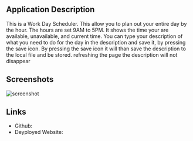 ## Application Description
This is a Work Day Scheduler. This allow you to plan out your entire day by the hour. The hours are set 9AM to 5PM. It shows the time your are available, unavailable, and current time. You can type your description of what you need to do for the day in the description and save it, by pressing the save icon. By pressing the save icon it will than save the description to the local file and be stored. refreshing the page the description will not disappear

## Screenshots
![screenshot](./assets/image/Capture1.PNG)


## Links
- Github:
- Deyployed Website: